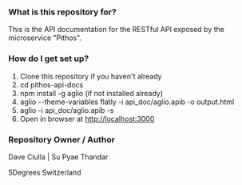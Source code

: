 ### What is this repository for?

This is the API documentation for the RESTful API exposed by the microservice "Pithos".

### How do I get set up?

1.  Clone this repository if you haven't already
2.  cd pithos-api-docs
3.  npm install -g aglio (if not installed already)
4.  aglio --theme-variables flatly -i api_doc/aglio.apib -o output.html
5.  aglio -i api_doc/aglio.apib -s
6.  Open in browser at [http://localhost:3000]('http://lcoalhost:3000')

### Repository Owner / Author

Dave Ciulla | Su Pyae Thandar

5Degrees Switzerland
